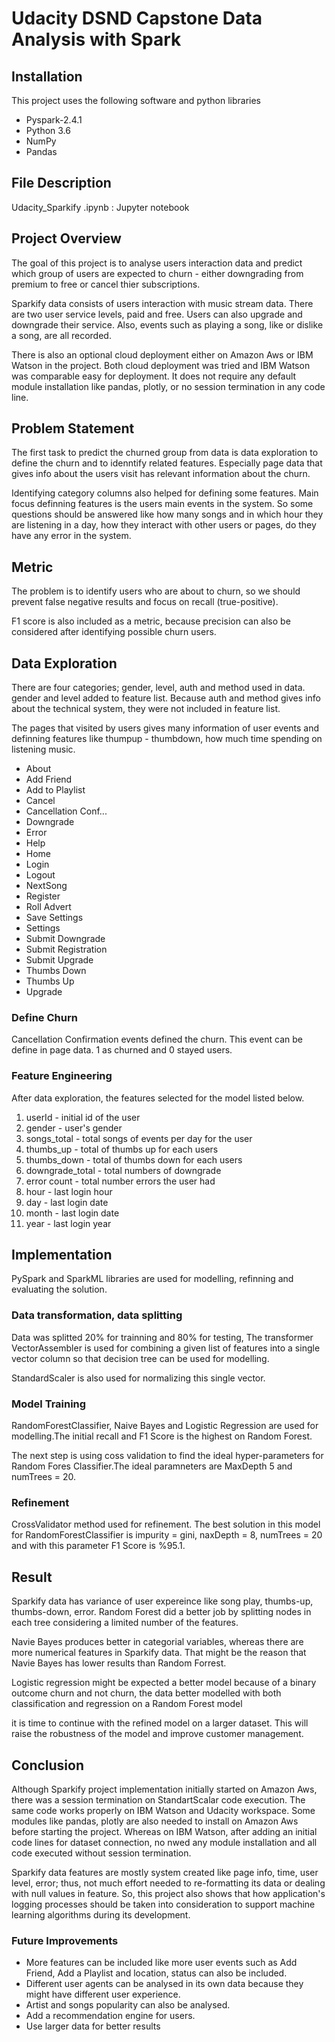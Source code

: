 # Udacity DSND Capstone Data Analysis with Spark

## Installation
This project uses the following software and python libraries
- Pyspark-2.4.1
- Python 3.6
- NumPy
- Pandas

## File Description

Udacity_Sparkify .ipynb : Jupyter notebook 

## Project Overview
The goal of this project is to analyse users interaction data and predict which group of users are expected to churn - either downgrading from premium to free or cancel thier subscriptions.

Sparkify data consists of users interaction with music stream data. There are two user service levels, paid and free. Users can also upgrade and downgrade their service. Also, events such as playing a song, like or dislike a song, are all recorded. 

There is also an optional cloud deployment either on  Amazon Aws or IBM Watson in the project. Both cloud deployment was tried and IBM Watson was comparable easy for deployment. It does not require any default module installation like pandas, plotly, or no session termination in any code line. 

## Problem Statement
The first task to predict the churned group from data is data exploration to define the churn and to idenntify related features. Especially page data that gives info about the users visit has relevant information about the churn. 

Identifying category columns also helped for defining some features. Main focus definning features is the users main events in the system. So some questions should be answered like how many songs and in which hour they are listening in a day, how they interact with other users or pages, do they have any error in the system.

## Metric
The problem is to identify users who are about to churn, so we should prevent false negative results and focus on recall (true-positive). 

F1 score is also included as a metric, because precision can also be considered after identifying possible churn users. 

## Data Exploration
There are four categories; gender, level, auth and method used in data. gender and level added to feature list. Because auth and method gives info about the technical system, they were not included in feature list. 

The pages that visited by users gives many information of user events and definning features like thumpup - thumbdown, how much time spending on listening music. 

- About
- Add Friend
- Add to Playlist
- Cancel
- Cancellation Conf...
- Downgrade
- Error
- Help
- Home
- Login
- Logout
- NextSong
- Register
- Roll Advert
- Save Settings
- Settings
- Submit Downgrade
- Submit Registration
- Submit Upgrade
- Thumbs Down
- Thumbs Up 
- Upgrade

### Define Churn 
Cancellation Confirmation events defined the churn. This event can be define in page data. 1 as churned and 0 stayed users.

### Feature Engineering

After data exploration, the features selected for the model listed below. 

1. userId - initial id of the user
2. gender - user's gender
3. songs_total - total songs of events per day for the user
4. thumbs_up - total of thumbs up for each users
5. thumbs_down - total of thumbs down for each users
6. downgrade_total - total numbers of downgrade
7. error count - total number errors the user had 
8. hour - last login hour
9. day - last login date
10. month - last login date
11. year - last login year

## Implementation
PySpark and SparkML libraries are used for  modelling, refinning and evaluating the solution. 

### Data transformation, data splitting  

Data was splitted 20% for trainning and 80% for testing, 
The transformer VectorAssembler is used for combining a given list of features into a single vector column so that decision tree can be used for modelling. 

StandardScaler is also used for normalizing this single vector. 

### Model Training

RandomForestClassifier, Naive Bayes and Logistic Regression are used for modelling.The initial recall and F1 Score is the highest on Random Forest. 

The next step is using coss validation to find the ideal hyper-parameters for Random Fores Classifier.The ideal paramneters are MaxDepth 5 and numTrees = 20. 

### Refinement 

CrossValidator method used for refinement. The best solution in this model for RandomForestClassifier is impurity = gini, naxDepth =	8,	numTrees = 20 and with this parameter F1 Score is %95.1.

## Result
Sparkify data has variance of user expereince like song play, thumbs-up, thumbs-down, error. Random Forest did a better job by splitting nodes in each tree considering a limited number of the features.

Navie Bayes produces better in categorial variables, whereas there are more numerical features in Sparkify data. That might be the reason that Navie Bayes has lower results than Random Forrest.

Logistic regression might be expected a better model because of a binary outcome churn and not churn, the data better modelled with both classification and regression on a Random Forest model

it is time to continue with the refined model on a larger dataset. This will raise the robustness of the model and improve customer management.

## Conclusion
 
Although Sparkify project implementation initially started on Amazon Aws,  there was a session termination on StandartScalar code execution. The same code works properly on IBM Watson and Udacity workspace. Some modules like pandas, plotly are also needed to install on Amazon Aws before starting the project. Whereas on IBM Watson, after adding an initial code lines for dataset connection, no nwed any module installation and all code executed without session termination.  

Sparkify data features are mostly system created like page info, time, user level, error; thus, not much effort needed to re-formatting its data or dealing with null values in feature. So, this project also shows that how application's logging processes should be taken into consideration to support machine learning algorithms during its development. 
 
 ### Future Improvements
 
- More features can be included like more user events such as Add Friend, Add a Playlist and location, status can also be included. 
- Different user agents can be analysed in its own data because they might have different user experience. 
- Artist and songs popularity can also be analysed. 
- Add a recommendation engine for users.
- Use larger data for better results
